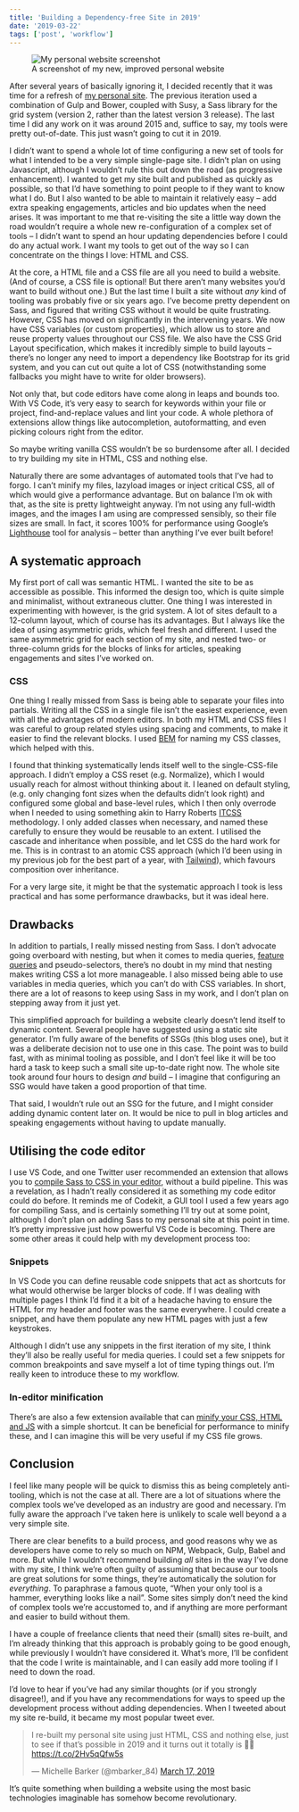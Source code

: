 ```yaml
---
title: 'Building a Dependency-free Site in 2019'
date: '2019-03-22'
tags: ['post', 'workflow']
---
```


<figure>
  <img src="building-a-dependency-free-site.jpg" alt="My personal website screenshot">
  <figcaption>A screenshot of my new, improved personal website</figcaption>
</figure>

After several years of basically ignoring it, I decided recently that it was time for a refresh of [my personal site](http://michellebarker.co.uk/). The previous iteration used a combination of Gulp and Bower, coupled with Susy, a Sass library for the grid system (version 2, rather than the latest version 3 release). The last time I did any work on it was around 2015 and, suffice to say, my tools were pretty out-of-date. This just wasn’t going to cut it in 2019.

I didn’t want to spend a whole lot of time configuring a new set of tools for what I intended to be a very simple single-page site. I didn’t plan on using Javascript, although I wouldn’t rule this out down the road (as progressive enhancement). I wanted to get my site built and published as quickly as possible, so that I’d have something to point people to if they want to know what I do. But I also wanted to be able to maintain it relatively easy – add extra speaking engagements, articles and bio updates when the need arises. It was important to me that re-visiting the site a little way down the road wouldn’t require a whole new re-configuration of a complex set of tools – I didn’t want to spend an hour updating dependencies before I could do any actual work. I want my tools to get out of the way so I can concentrate on the things I love: HTML and CSS.

At the core, a HTML file and a CSS file are all you need to build a website. (And of course, a CSS file is optional! But there aren’t many websites you’d want to build without one.) But the last time I built a site without _any_ kind of tooling was probably five or six years ago. I’ve become pretty dependent on Sass, and figured that writing CSS without it would be quite frustrating. However, CSS has moved on significantly in the intervening years. We now have CSS variables (or custom properties), which allow us to store and reuse property values throughout our CSS file. We also have the CSS Grid Layout specification, which makes it incredibly simple to build layouts – there’s no longer any need to import a dependency like Bootstrap for its grid system, and you can cut out quite a lot of CSS (notwithstanding some fallbacks you might have to write for older browsers).

Not only that, but code editors have come along in leaps and bounds too. With VS Code, it’s very easy to search for keywords within your file or project, find-and-replace values and lint your code. A whole plethora of extensions allow things like autocompletion, autoformatting, and even picking colours right from the editor.

So maybe writing vanilla CSS wouldn’t be so burdensome after all. I decided to try building my site in HTML, CSS and nothing else.

Naturally there are some advantages of automated tools that I’ve had to forgo. I can’t minify my files, lazyload images or inject critical CSS, all of which would give a performance advantage. But on balance I’m ok with that, as the site is pretty lightweight anyway. I’m not using any full-width images, and the images I am using are compressed sensibly, so their file sizes are small. In fact, it scores 100% for performance using Google’s [Lighthouse](https://developers.google.com/web/tools/lighthouse/) tool for analysis – better than anything I’ve ever built before!

## A systematic approach

My first port of call was semantic HTML. I wanted the site to be as accessible as possible. This informed the design too, which is quite simple and minimalist, without extraneous clutter. One thing I was interested in experimenting with however, is the grid system. A lot of sites default to a 12-column layout, which of course has its advantages. But I always like the idea of using asymmetric grids, which feel fresh and different. I used the same asymmetric grid for each section of my site, and nested two- or three-column grids for the blocks of links for articles, speaking engagements and sites I’ve worked on.

### CSS

One thing I really missed from Sass is being able to separate your files into partials. Writing all the CSS in a single file isn’t the easiest experience, even with all the advantages of modern editors. In both my HTML and CSS files I was careful to group related styles using spacing and comments, to make it easier to find the relevant blocks. I used [BEM](http://getbem.com/introduction/) for naming my CSS classes, which helped with this.

I found that thinking systematically lends itself well to the single-CSS-file approach. I didn’t employ a CSS reset (e.g. Normalize), which I would usually reach for almost without thinking about it. I leaned on default styling, (e.g. only changing font sizes when the defaults didn’t look right) and configured some global and base-level rules, which I then only overrode when I needed to using something akin to Harry Roberts [ITCSS](https://www.hongkiat.com/blog/inverted-triangle-css-web-development/) methodology. I only added classes when necessary, and named these carefully to ensure they would be reusable to an extent. I utilised the cascade and inheritance when possible, and let CSS do the hard work for me. This is in contrast to an atomic CSS approach (which I’d been using in my previous job for the best part of a year, with [Tailwind](https://css-irl.info/a-year-of-utility-classes/)), which favours composition over inheritance.

For a very large site, it might be that the systematic approach I took is less practical and has some performance drawbacks, but it was ideal here.

## Drawbacks

In addition to partials, I really missed nesting from Sass. I don’t advocate going overboard with nesting, but when it comes to media queries, [feature queries](https://developer.mozilla.org/en-US/docs/Web/CSS/@supports) and pseudo-selectors, there’s no doubt in my mind that nesting makes writing CSS a lot more manageable. I also missed being able to use variables in media queries, which you can’t do with CSS variables. In short, there are a lot of reasons to keep using Sass in my work, and I don’t plan on stepping away from it just yet.

This simplified approach for building a website clearly doesn’t lend itself to dynamic content. Several people have suggested using a static site generator. I’m fully aware of the benefits of SSGs (this blog uses one), but it was a deliberate decision not to use one in this case. The point was to build fast, with as minimal tooling as possible, and I don’t feel like it will be too hard a task to keep such a small site up-to-date right now. The whole site took around four hours to design _and_ build – I imagine that configuring an SSG would have taken a good proportion of that time.

That said, I wouldn’t rule out an SSG for the future, and I might consider adding dynamic content later on. It would be nice to pull in blog articles and speaking engagements without having to update manually.

## Utilising the code editor

I use VS Code, and one Twitter user recommended an extension that allows you to [compile Sass to CSS in your editor](https://github.com/wojciechsura/easysass), without a build pipeline. This was a revelation, as I hadn’t really considered it as something my code editor could do before. It reminds me of Codekit, a GUI tool I used a few years ago for compiling Sass, and is certainly something I’ll try out at some point, although I don’t plan on adding Sass to my personal site at this point in time. It’s pretty impressive just how powerful VS Code is becoming. There are some other areas it could help with my development process too:

### Snippets

In VS Code you can define reusable code snippets that act as shortcuts for what would otherwise be larger blocks of code. If I was dealing with multiple pages I think I’d find it a bit of a headache having to ensure the HTML for my header and footer was the same everywhere. I could create a snippet, and have them populate any new HTML pages with just a few keystrokes.

Although I didn’t use any snippets in the first iteration of my site, I think they’ll also be really useful for media queries. I could set a few snippets for common breakpoints and save myself a lot of time typing things out. I’m really keen to introduce these to my workflow.

### In-editor minification

There’s are also a few extension available that can [minify your CSS, HTML and JS](https://github.com/HookyQR/VSCodeMinify) with a simple shortcut. It can be beneficial for performance to minify these, and I can imagine this will be very useful if my CSS file grows.

## Conclusion

I feel like many people will be quick to dismiss this as being completely anti-tooling, which is not the case at all. There are a lot of situations where the complex tools we’ve developed as an industry are good and necessary. I’m fully aware the approach I’ve taken here is unlikely to scale well beyond a a very simple site.

There are clear benefits to a build process, and good reasons why we as developers have come to rely so much on NPM, Webpack, Gulp, Babel and more. But while I wouldn’t recommend building _all_ sites in the way I’ve done with my site, I think we’re often guilty of assuming that because our tools are great solutions for some things, they’re automatically the solution for _everything_. To paraphrase a famous quote, “When your only tool is a hammer, everything looks like a nail”. Some sites simply don’t need the kind of complex tools we’re accustomed to, and if anything are more performant and easier to build without them.

I have a couple of freelance clients that need their (small) sites re-built, and I’m already thinking that this approach is probably going to be good enough, while previously I wouldn’t have considered it. What’s more, I’ll be confident that the code I write is maintainable, and I can easily add more tooling if I need to down the road.

I’d love to hear if you’ve had any similar thoughts (or if you strongly disagree!), and if you have any recommendations for ways to speed up the development process without adding dependencies. When I tweeted about my site re-build, it became my most popular tweet ever.

<blockquote class="twitter-tweet" data-lang="en"><p lang="en" dir="ltr">I re-built my personal site using just HTML, CSS and nothing else, just to see if that’s possible in 2019 and it turns out it totally is 🤷‍♀️ <a href="https://t.co/2Hv5qQfw5s">https://t.co/2Hv5qQfw5s</a></p>&mdash; Michelle Barker (@mbarker_84) <a href="https://twitter.com/mbarker_84/status/1107416868711743490?ref_src=twsrc%5Etfw">March 17, 2019</a></blockquote>
<script async src="https://platform.twitter.com/widgets.js" charset="utf-8"></script>

It’s quite something when building a website using the most basic technologies imaginable has somehow become revolutionary.
